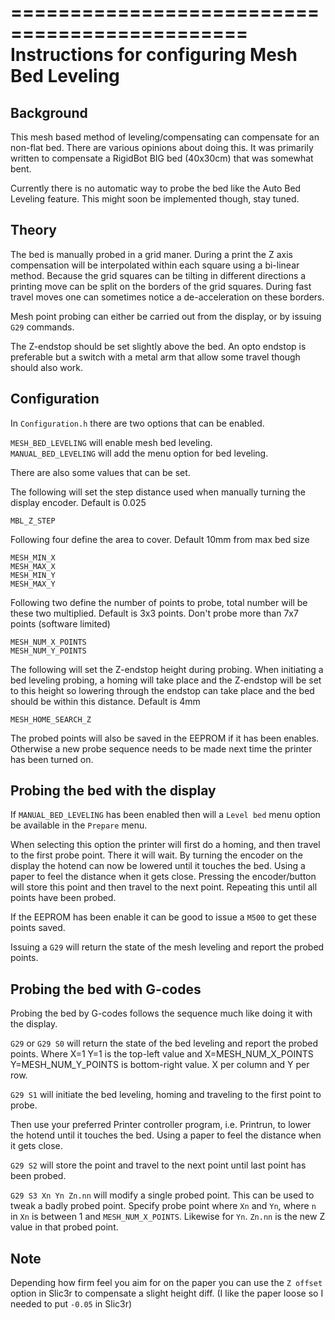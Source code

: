 ==============================================
Instructions for configuring Mesh Bed Leveling
==============================================

Background
----------

This mesh based method of leveling/compensating can compensate for an non-flat bed. There are various opinions about doing this. It was primarily written to compensate a RigidBot BIG bed (40x30cm) that was somewhat bent.

Currently there is no automatic way to probe the bed like the Auto Bed Leveling feature. This might soon be implemented though, stay tuned.

Theory
------

The bed is manually probed in a grid maner. During a print the Z axis compensation will be interpolated within each square using a bi-linear method. Because the grid squares can be tilting in different directions a printing move can be split on the borders of the grid squares. During fast travel moves one can sometimes notice a de-acceleration on these borders. 

Mesh point probing can either be carried out from the display, or by issuing `G29` commands.

The Z-endstop should be set slightly above the bed. An opto endstop is preferable but a switch with a metal arm that allow some travel though should also work.

Configuration
-------------

In `Configuration.h` there are two options that can be enabled.

`MESH_BED_LEVELING` will enable mesh bed leveling.<br/>
`MANUAL_BED_LEVELING` will add the menu option for bed leveling.

There are also some values that can be set.

The following will set the step distance used when manually turning the display encoder. Default is 0.025

`MBL_Z_STEP` 

Following four define the area to cover. Default 10mm from max bed size

`MESH_MIN_X`<br/>
`MESH_MAX_X`<br/>
`MESH_MIN_Y`<br/>
`MESH_MAX_Y`

Following two define the number of points to probe, total number will be these two multiplied. Default is 3x3 points. Don't probe more than 7x7 points (software limited)

`MESH_NUM_X_POINTS`<br/> 
`MESH_NUM_Y_POINTS`<br/>

The following will set the Z-endstop height during probing. When initiating a bed leveling probing, a homing will take place and the Z-endstop will be set to this height so lowering through the endstop can take place and the bed should be within this distance. Default is 4mm

`MESH_HOME_SEARCH_Z`

The probed points will also be saved in the EEPROM if it has been enables. Otherwise a new probe sequence needs to be made next time the printer has been turned on.

Probing the bed with the display
--------------------------------

If `MANUAL_BED_LEVELING` has been enabled then will a `Level bed` menu option be available in the `Prepare` menu.

When selecting this option the printer will first do a homing, and then travel to the first probe point. There it will wait. By turning the encoder on the display the hotend can now be lowered until it touches the bed. Using a paper to feel the distance when it gets close. Pressing the encoder/button will store this point and then travel to the next point. Repeating this until all points have been probed.

If the EEPROM has been enable it can be good to issue a `M500` to get these points saved.

Issuing a `G29` will return the state of the mesh leveling and report the probed points.

Probing the bed with G-codes
----------------------------

Probing the bed by G-codes follows the sequence much like doing it with the display.

`G29` or `G29 S0` will return the state of the bed leveling and report the probed points. Where X=1 Y=1 is the top-left value and X=MESH_NUM_X_POINTS Y=MESH_NUM_Y_POINTS is bottom-right value. X per column and Y per row.

`G29 S1` will initiate the bed leveling, homing and traveling to the first point to probe.

Then use your preferred Printer controller program, i.e. Printrun, to lower the hotend until it touches the bed. Using a paper to feel the distance when it gets close.

`G29 S2` will store the point and travel to the next point until last point has been probed.

`G29 S3 Xn Yn Zn.nn` will modify a single probed point. This can be used to tweak a badly probed point. Specify probe point where `Xn` and `Yn`, where `n` in `Xn` is between 1 and `MESH_NUM_X_POINTS`. Likewise for `Yn`. `Zn.nn` is the new Z value in that probed point. 

Note
----

Depending how firm feel you aim for on the paper you can use the `Z offset` option in Slic3r to compensate a slight height diff. (I like the paper loose so I needed to put `-0.05` in Slic3r)